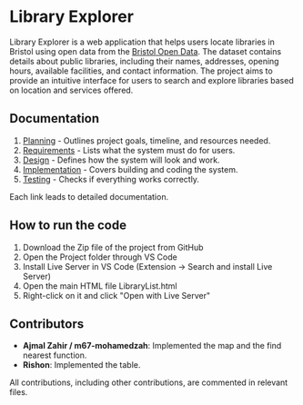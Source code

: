 # Library Explorer

Library Explorer is a web application that helps users locate libraries in Bristol using open data from the [Bristol Open Data](https://opendata.bristol.gov.uk/). The dataset contains details about public libraries, including their names, addresses, opening hours, available facilities, and contact information. The project aims to provide an intuitive interface for users to search and explore libraries based on location and services offered.

## Documentation

1. [Planning](docs/planning.md) - Outlines project goals, timeline, and resources needed. 
2. [Requirements](docs/requirements.md) - Lists what the system must do for users.
3. [Design](docs/design.md) - Defines how the system will look and work.
4. [Implementation](docs/implementation.md) - Covers building and coding the system.
5. [Testing](docs/testing.md) - Checks if everything works correctly.

Each link leads to detailed documentation.

## How to run the code

1. Download the Zip file of the project from GitHub
2. Open the Project folder through VS Code
3. Install Live Server in VS Code (Extension -> Search and install Live Server)
4. Open the main HTML file LibraryList.html
5. Right-click on it and click "Open with Live Server"

## Contributors

- **Ajmal Zahir / m67-mohamedzah**: Implemented the map and the find nearest function.
- **Rishon**: Implemented the table.

All contributions, including other contributions, are commented in relevant files.
